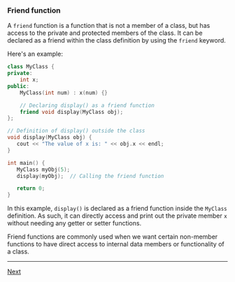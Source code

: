 ### Friend function

A `friend` function is a function that is not a member of a class, but has access to the private and protected members of the class. It can be declared as a friend within the class definition by using the `friend` keyword.

Here's an example:

```cpp
class MyClass {
private:
    int x;
public:
    MyClass(int num) : x(num) {}

    // Declaring display() as a friend function
    friend void display(MyClass obj);
};

// Definition of display() outside the class
void display(MyClass obj) {
   cout << "The value of x is: " << obj.x << endl;
}

int main() {
   MyClass myObj(5);
   display(myObj);  // Calling the friend function

   return 0;
}
```

In this example, `display()` is declared as a friend function inside the `MyClass` definition. As such, it can directly access and print out the private member `x` without needing any getter or setter functions.

Friend functions are commonly used when we want certain non-member functions to have direct access to internal data members or functionality of a class.


---

[Next](https://github.com/Lavin-tom/cpp_programming/tree/master/Constructor)
